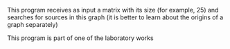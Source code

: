This program receives as input a matrix with its size (for example, 25) 
and searches for sources in this graph (it is better to learn about the origins of a graph separately)

This program is part of one of the laboratory works
